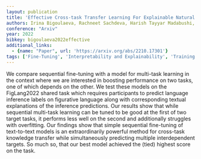 ```yaml
---
layout: publication
title: 'Effective Cross-task Transfer Learning For Explainable Natural Language Inference With T5'
authors: Irina Bigoulaeva, Rachneet Sachdeva, Harish Tayyar Madabushi, Aline Villavicencio, Iryna Gurevych
conference: "Arxiv"
year: 2022
bibkey: bigoulaeva2022effective
additional_links:
  - {name: "Paper", url: 'https://arxiv.org/abs/2210.17301'}
tags: ['Fine-Tuning', 'Interpretability and Explainability', 'Training Techniques', 'Pretraining Methods']
---
```

We compare sequential fine-tuning with a model for multi-task learning in the
context where we are interested in boosting performance on two tasks, one of
which depends on the other. We test these models on the FigLang2022 shared task
which requires participants to predict language inference labels on figurative
language along with corresponding textual explanations of the inference
predictions. Our results show that while sequential multi-task learning can be
tuned to be good at the first of two target tasks, it performs less well on the
second and additionally struggles with overfitting. Our findings show that
simple sequential fine-tuning of text-to-text models is an extraordinarily
powerful method for cross-task knowledge transfer while simultaneously
predicting multiple interdependent targets. So much so, that our best model
achieved the (tied) highest score on the task.
